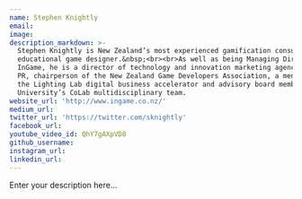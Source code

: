```yaml
---
name: Stephen Knightly
email:
image:
description_markdown: >-
  Stephen Knightly is New Zealand’s most experienced gamification consultant and
  educational game designer.&nbsp;<br><br>As well as being Managing Director of
  InGame, he is a director of technology and innovation marketing agency Pursuit
  PR, chairperson of the New Zealand Game Developers Association, a mentor at
  the Lighting Lab digital business accelerator and advisory board member of AUT
  University’s CoLab multidisciplinary team.
website_url: 'http://www.ingame.co.nz/'
medium_url:
twitter_url: 'https://twitter.com/sknightly'
facebook_url:
youtube_video_id: QhY7gAXpVD8
github_username:
instagram_url:
linkedin_url:
---
```


Enter your description here...

